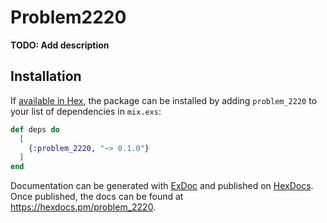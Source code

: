 # Problem2220

**TODO: Add description**

## Installation

If [available in Hex](https://hex.pm/docs/publish), the package can be installed
by adding `problem_2220` to your list of dependencies in `mix.exs`:

```elixir
def deps do
  [
    {:problem_2220, "~> 0.1.0"}
  ]
end
```

Documentation can be generated with [ExDoc](https://github.com/elixir-lang/ex_doc)
and published on [HexDocs](https://hexdocs.pm). Once published, the docs can
be found at <https://hexdocs.pm/problem_2220>.

